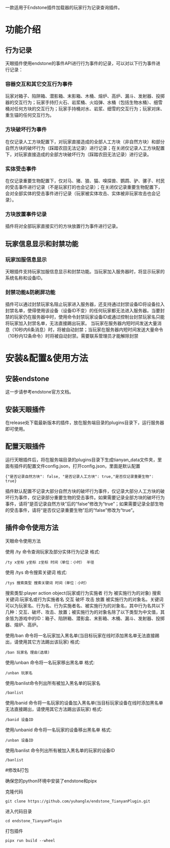一款适用于Endstone插件加载器的玩家行为记录查询插件。


# 功能介绍

## 行为记录

天眼插件使用endstone的事件API进行行为事件的记录，可以对以下行为事件进行记录：

### 容器交互和其它交互行为事件

玩家对箱子、陷阱箱、潜影箱、末影箱、木桶、熔炉、高炉、漏斗、发射器、投掷器的交互行为；玩家手持打火石、岩浆桶、火焰弹、水桶（包括生物水桶）、细雪桶对任何方块的交互行为；玩家手持桶对水、岩浆、细雪的交互行为；玩家对床、重生锚的任何交互行为。

### 方块破坏行为事件

在仅记录人工方块配置下，对玩家直接造成的全部人工方块（非自然方块）和部分自然方块的破坏行为（踩踏农田无法记录）进行记录；在关闭仅记录人工方块配置下，对玩家直接造成的全部方块破坏行为（踩踏农田无法记录）进行记录。

### 实体受击事件

在仅记录重要生物配置下，仅对马、猪、狼、猫、嗅探兽、鹦鹉、驴、骡子、村民的受击事件进行记录（不是玩家打的也会记录）；在关闭仅记录重要生物配置下，会对全部实体的受击事件进行记录（玩家被实体攻击、实体被非玩家攻击也会记录）。

### 方块放置事件记录

插件将对全部玩家直接实行的方块放置行为事件进行记录。

## 玩家信息显示和封禁功能

### 玩家加服信息显示

天眼插件支持玩家加服信息显示和封禁功能。当玩家加入服务器时，将显示玩家的系统名称和设备ID。

### 封禁功能&防刷屏功能

插件可以通过封禁玩家名阻止玩家进入服务器，还支持通过封禁设备ID将设备拉入封禁名单，使得使用该设备（设备ID不变）的任何玩家都无法进入服务器。当要封禁的玩家仍在服务器中时，使用命令封禁玩家设备ID或通过控制台封禁玩家名只能将玩家加入封禁名单，无法直接踢出玩家。
当玩家在服务器内短时间发送大量消息（10秒内6条消息）时，将被自动封禁；当玩家在服务器内短时间发送大量命令（10秒内12条命令）时将被自动封禁。需要联系管理员才能解除封禁

# 安装&配置&使用方法

## 安装endstone

这一步请参考endstone官方文档。

## 安装天眼插件

在release处下载最新版本的插件，放在服务端目录的plugins目录下，运行服务器即可使用。

## 配置天眼插件

运行天眼插件后，将在服务端目录的plugins目录下生成tianyan_data文件夹，里面有插件的配置文件config.json，打开config.json，里面是默认配置

```shell
{"是否记录自然方块": false, "是否记录人工方块": true,"是否仅记录重要生物": true}
```

插件默认配置不记录大部分自然方块的破坏行为事件，仅记录大部分人工方块的破坏行为事件，仅记录部分重要生物的受击事件。如果需要记录全部方块的破坏行为事件，请将“是否记录自然方块”后的“false”修改为“true”；如果需要记录全部生物的受击事件，请将“是否仅记录重要生物”后的“false”修改为“true”。

## 插件命令使用方法

天眼命令使用方法

使用 /ty 命令查询玩家及部分实体行为记录 格式:

```shell
/ty x坐标 y坐标 z坐标 时间（单位：小时） 半径
```

使用 /tys 命令搜索关键词 格式:

```shell
/tys 搜索类型 搜索关键词 时间（单位：小时）
```

搜索类型:player action object(玩家或行为实施者 行为 被实施行为的对象)  搜索关键词:玩家名或行为实施者名 交互 破坏 攻击 放置 被实施行为的对象名。关键词可以为玩家名、行为名、行为实施者名、被实施行为的对象名，其中行为名共以下几种：交互、破坏、攻击、放置；被实施行为的对象名除了以下类型为中文值，其余皆为游戏中的ID：箱子、陷阱箱、潜影盒、末影箱、木桶、漏斗、发射器、投掷器、熔炉、高炉。

使用/ban 命令将一名玩家加入黑名单(当目标玩家在线时添加黑名单无法直接踢出，请使用其它方法踢出该玩家) 格式:

```shell
/ban 玩家名 理由(选填)
```

使用/unban 命令将一名玩家移出黑名单 格式:

```shell
/unban 玩家名
```

使用/banlist命令列出所有被加入黑名单的玩家名

```shell
/banlist 
```

使用/banid 命令将一名玩家的设备加入黑名单(当目标玩家设备在线时添加黑名单无法直接踢出，请使用其它方法踢出该玩家) 格式:

```shell
/banid 设备ID
```

使用/unbanid 命令将一名玩家的设备移出黑名单 格式:

```shell
/unban 设备ID
```

使用/banlist 命令列出所有被加入黑名单的玩家的设备ID

```shell
/banlist
```

#修改&打包

确保您的python环境中安装了endstone和pipx

克隆代码
```shell
git clone https://github.com/yuhangle/endstone_TianyanPlugin.git
```

进入代码目录

```shell
cd endstone_TianyanPlugin
```

打包插件
```shell
pipx run build --wheel
```